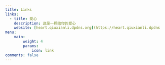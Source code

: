 ```yaml
---
title: Links
links:
  - title: 爱心
    description: 这是一颗给你的爱心
    website: [heart.qiuxianli.dpdns.org](https://heart.qiuxianli.dpdns.org/)
menu:
    main: 
        weight: 4
        params:
            icon: link
comments: false
---
```

